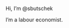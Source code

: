 Hi, I’m @sbutschek

I’m a labour economist.

<!---
sbutschek/sbutschek is a ✨ special ✨ repository because its `README.md` (this file) appears on your GitHub profile.
You can click the Preview link to take a look at your changes.
--->
